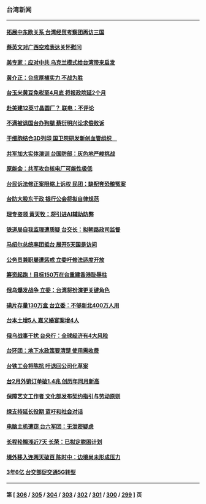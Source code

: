 ### 台湾新闻
---
#### [拓展中东欧关系 台湾经贸考察团再访三国](../../pages/ncid1349361/n13663974.md) 
#### [蔡英文对广西空难表达关怀慰问](../../pages/ncid1349361/n13663754.md) 
#### [美专家：应对中共 乌克兰模式给台湾带来启发](../../pages/ncid1349361/n13662339.md) 
#### [黄介正：台应厚植实力 不战为胜](../../pages/ncid1349361/n13662359.md) 
#### [台玉米黄豆免税至4月底 将报政院延2个月](../../pages/ncid1349361/n13662344.md) 
#### [赴美建12英寸晶圆厂？ 联电：不评论](../../pages/ncid1349361/n13662401.md) 
#### [不满被讽国台办狗腿 蔡衍明兴讼求偿败诉](../../pages/ncid1349361/n13662578.md) 
#### [干细胞结合3D列印 国卫院研发新创血管组织　](../../pages/ncid1349361/n13662375.md) 
#### [共军加大实体演训 台国防部：灰色地严峻挑战](../../pages/ncid1349361/n13662307.md) 
#### [原能会：共军攻台核电厂可能性极低](../../pages/ncid1349361/n13662304.md) 
#### [台民诉法修正案限缩上诉权 民团：缺配套恐酿冤案](../../pages/ncid1349361/n13662583.md) 
#### [台防大股东干政 银行公会将拟自律规范](../../pages/ncid1349361/n13662588.md) 
#### [理专盗领 黄天牧：将引进AI辅助防弊](../../pages/ncid1349361/n13662594.md) 
#### [铁道局自我监理遭质疑 台交长：拟朝路政司监督](../../pages/ncid1349361/n13662586.md) 
#### [马绍尔总统率团抵台 展开5天国是访问](../../pages/ncid1349361/n13662572.md) 
#### [公务员兼职屡遭惩戒 立委吁修法适度开放](../../pages/ncid1349361/n13662590.md) 
#### [筹资起跑！目标150万在台重建香港耻辱柱](../../pages/ncid1349361/n13662575.md) 
#### [俄乌爆发战争 立委：台湾将扮演更关键角色](../../pages/ncid1349361/n13662341.md) 
#### [碘片存量130万盒 台立委：不够新北400万人用](../../pages/ncid1349361/n13662300.md) 
#### [台本土增5人 嘉义婚宴案增4人](../../pages/ncid1349361/n13662352.md) 
#### [俄乌战事干扰 台央行：全球经济有4大风险](../../pages/ncid1349361/n13662487.md) 
#### [台环团：地下水政策要清楚 使用需收费](../../pages/ncid1349361/n13662490.md) 
#### [台铁工会将陈抗 吁退回公司化草案](../../pages/ncid1349361/n13662355.md) 
#### [台2月外销订单破1.4兆 创历年同月新高](../../pages/ncid1349361/n13662282.md) 
#### [保障艺文工作者 文化部发布契约指引与劳动原则](../../pages/ncid1349361/n13662437.md) 
#### [绿支持延长役期 蓝吁和社会对话](../../pages/ncid1349361/n13662439.md) 
#### [电脑主机遭窃 台六军团：无泄密疑虑](../../pages/ncid1349361/n13662445.md) 
#### [长程轮搁浅近7天 长荣：已拟定脱困计划](../../pages/ncid1349361/n13662255.md) 
#### [境外移入连两天破百 陈时中：边境尚未形成压力](../../pages/ncid1349361/n13662405.md) 
#### [3年6亿 台交部促交通5G转型](../../pages/ncid1349361/n13662373.md) 

---
#### 第 [ [306](./306.md) / [305](./305.md) / [304](./304.md) / [303](./303.md) / [302](./302.md) / [301](./301.md) / [300](./300.md) / [299](./299.md) ] 页
